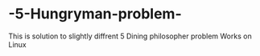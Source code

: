 # -5-Hungryman-problem-
This is solution to slightly diffrent 5 Dining philosopher problem 
Works on Linux 
